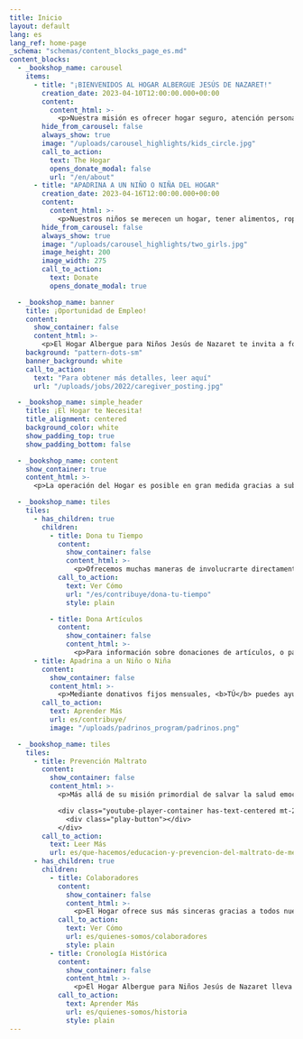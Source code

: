 ```yaml
---
title: Inicio
layout: default
lang: es
lang_ref: home-page
_schema: "schemas/content_blocks_page_es.md"
content_blocks:
  - _bookshop_name: carousel
    items:
      - title: "¡BIENVENIDOS AL HOGAR ALBERGUE JESÚS DE NAZARET!"
        creation_date: 2023-04-10T12:00:00.000+00:00
        content:
          content_html: >-
            <p>Nuestra misión es ofrecer hogar seguro, atención personal, alimentación, transportación, servicios médicos, educación, recreación, ayuda social y psicológica a niños y niñas víctimas de maltrato. Ante todo, en nuestro Hogar los niños reciben mucho AMOR.</p>
        hide_from_carousel: false
        always_show: true
        image: "/uploads/carousel_highlights/kids_circle.jpg"
        call_to_action:
          text: The Hogar
          opens_donate_modal: false
          url: "/en/about"
      - title: "APADRINA A UN NIÑO O NIÑA DEL HOGAR"
        creation_date: 2023-04-16T12:00:00.000+00:00
        content:
          content_html: >-
            <p>Nuestros niños se merecen un hogar, tener alimentos, ropa, ir a la escuela, jugar, recibir cuidados de salud y mucho amor. Con tu donativo mensual contribuyes a sanar las heridas de nuestros niños que han sido víctimas de maltrato. ¡Únete a nuestra familia de Padrinos!</p>
        hide_from_carousel: false
        always_show: true
        image: "/uploads/carousel_highlights/two_girls.jpg"
        image_height: 200
        image_width: 275
        call_to_action:
          text: Donate
          opens_donate_modal: true

  - _bookshop_name: banner
    title: ¡Oportunidad de Empleo!
    content:
      show_container: false
      content_html: >-
        <p>El Hogar Albergue para Niños Jesús de Nazaret te invita a formar parte de su equipo para brindar cuido y amor a niños en la plaza de Cuidador(a) de niños</p>
    background: "pattern-dots-sm"
    banner_background: white
    call_to_action: 
      text: "Para obtener más detalles, leer aquí"
      url: "/uploads/jobs/2022/caregiver_posting.jpg"

  - _bookshop_name: simple_header
    title: ¡El Hogar te Necesita!
    title_alignment: centered
    background_color: white
    show_padding_top: true
    show_padding_bottom: false

  - _bookshop_name: content
    show_container: true
    content_html: >-
      <p>La operación del Hogar es posible en gran medida gracias a subvenciones de instituciones benéficas como Fondos Unidos y a donativos económicos de entidades gubernamentales, organizaciones cívicas y empresas privadas. No obstante, el apoyo más importante es el apoyo de la COMUNIDAD, personas como tú que se comprometen a ayudarnos a continuar nuestra labor y hacer la diferencia en la vida de nuestros niños.</p>

  - _bookshop_name: tiles
    tiles:
      - has_children: true
        children:
          - title: Dona tu Tiempo
            content:
              show_container: false
              content_html: >-
                <p>Ofrecemos muchas maneras de involucrarte directamente con el Hogar y ver los frutos de tu trabajo y dedicación.</p>
            call_to_action:
              text: Ver Cómo
              url: "/es/contribuye/dona-tu-tiempo"
              style: plain

          - title: Dona Artículos
            content:
              show_container: false
              content_html: >-
                <p>Para información sobre donaciones de artículos, o para coordinar la entrega de los artículos, llámanos al <a href="tel:7878316161">(787) 831-6161</a>.</p>
      - title: Apadrina a un Niño o Niña
        content:
          show_container: false
          content_html: >-
            <p>Mediante donativos fijos mensuales, <b>TÚ</b> puedes ayudarnos a sufragar los costos de  los servicios que damos a los niños durante su estadía en el Hogar.</p>
        call_to_action:
          text: Aprender Más
          url: es/contribuye/
          image: "/uploads/padrinos_program/padrinos.png"

  - _bookshop_name: tiles
    tiles:
      - title: Prevención Maltrato
        content:
          show_container: false
          content_html: >-
            <p>Más allá de su misión primordial de salvar la salud emocional, mental y física de niños que han sido víctimas de maltrato, el Hogar promueve iniciativas para educar a la comunidad sobre el maltrato de menores en Puerto Rico, y erradicar este triste problema a través del tiempo.</p>

            <div class="youtube-player-container has-text-centered mt-2" data-embed="biW0VL6aMfE">
              <div class="play-button"></div>
            </div>
        call_to_action:
          text: Leer Más
          url: es/que-hacemos/educacion-y-prevencion-del-maltrato-de-menores
      - has_children: true
        children:
          - title: Colaboradores
            content:
              show_container: false
              content_html: >-
                <p>El Hogar ofrece sus más sinceras gracias a todos nuestros patrocinadores y colaboradores que mediante donativos, subvenciones, trabajo voluntario y donaciones de artículos apoyan nuestra misión.</p>
            call_to_action:
              text: Ver Cómo
              url: es/quienes-somos/colaboradores
              style: plain
          - title: Cronología Histórica
            content:
              show_container: false
              content_html: >-
                <p>El Hogar Albergue para Niños Jesús de Nazaret lleva más de dos décadas años dándo amor, servicios y un mejor futuro a niños y niñas de Puerto Rico que han sido víctimas de negligencia o maltrato.</p>
            call_to_action:
              text: Aprender Más
              url: es/quienes-somos/historia
              style: plain
---
```

